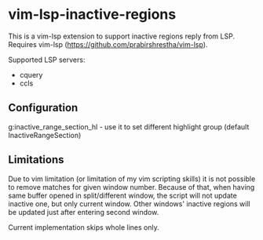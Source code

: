 vim-lsp-inactive-regions
========================
This is a vim-lsp extension to support inactive regions reply from LSP.
Requires vim-lsp (https://github.com/prabirshrestha/vim-lsp).

Supported LSP servers:

 * cquery
 * ccls

Configuration
-------------
g:inactive\_range\_section\_hl - use it to set different highlight group
(default InactiveRangeSection)

Limitations
-----------
Due to vim limitation (or limitation of my vim scripting skills) it is not
possible to remove matches for given window number. Because of that, when having
same buffer opened in split/different window, the script will not update inactive
one, but only current window. Other windows' inactive regions will be updated
just after entering second window.

Current implementation skips whole lines only.
